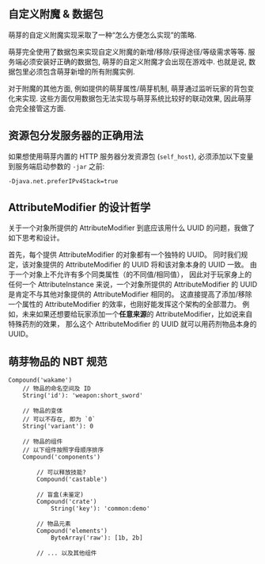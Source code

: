 ## 自定义附魔 & 数据包

萌芽的自定义附魔实现采取了一种“怎么方便怎么实现”的策略.

萌芽完全使用了数据包来实现自定义附魔的新增/移除/获得途径/等级需求等等.
服务端必须安装好正确的数据包, 萌芽的自定义附魔才会出现在游戏中.
也就是说, 数据包里必须包含萌芽新增的所有附魔实例.

对于附魔的其他方面, 例如提供的萌芽属性/萌芽机制, 萌芽通过监听玩家的背包变化来实现.
这些方面仅用数据包无法实现与萌芽系统比较好的联动效果, 因此萌芽会完全接管这方面.

## 资源包分发服务器的正确用法

如果想使用萌芽内置的 HTTP 服务器分发资源包 (`self_host`), 必须添加以下变量到服务端启动参数的 `-jar` 之前:

```
-Djava.net.preferIPv4Stack=true
```

## AttributeModifier 的设计哲学

关于一个对象所提供的 AttributeModifier 到底应该用什么 UUID 的问题，我做了如下思考和设计。

首先，每个提供 AttributeModifier 的对象都有一个独特的 UUID。
同时我们规定，该对象提供的 AttributeModifier 的 UUID 将和该对象本身的 UUID 一致。
由于一个对象上不允许有多个同类属性（的不同值/相同值）， 因此对于玩家身上的任何一个 AttributeInstance 来说，一个对象所提供的
AttributeModifier 的 UUID 是肯定不与其他对象提供的 AttributeModifier 相同的。
这直接提高了添加/移除一个属性的 AttributeModifier 的效率，也刚好能发挥这个架构的全部潜力。
例如，未来如果还想要给玩家添加一个**任意来源**的 AttributeModifier，比如说来自特殊药剂的效果，
那么这个 AttributeModifier 的 UUID 就可以用药剂物品本身的 UUID。

## 萌芽物品的 NBT 规范

```
Compound('wakame')
    // 物品的命名空间及 ID
    String('id'): 'weapon:short_sword'
    
    // 物品的变体
    // 可以不存在, 即为 `0`
    String('variant'): 0
    
    // 物品的组件
    // 以下组件按照字母顺序排序
    Compound('components')
        
        // 可以释放技能?
        Compound('castable')

        // 盲盒(未鉴定)
        Compound('crate')
            String('key'): 'common:demo'

        // 物品元素
        Compound('elements')
            ByteArray('raw'): [1b, 2b]
        
        // ... 以及其他组件
```
